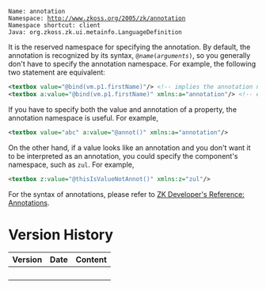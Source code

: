 `Name: annotation`  
`Namespace: `[`http://www.zkoss.org/2005/zk/annotation`](http://www.zkoss.org/2005/zk/annotation)  
`Namespace shortcut: client`  
`Java: `<javadoc method="ANNOTATION_NAMESPACE">`org.zkoss.zk.ui.metainfo.LanguageDefinition`</javadoc>

It is the reserved namespace for specifying the annotation. By default,
the annotation is recognized by its syntax,
`@`*`name`*`(`*`arguments`*`)`, so you generally don't have to specify
the annotation namespace. For example, the following two statement are
equivalent:

``` xml
<textbox value="@bind(vm.p1.firstName)"/> <!-- implies the annotation name space -->
<textbox a:value="@bind(vm.p1.firstName)" xmlns:a="annotation"/> <!-- equivalent to the above -->
```

If you have to specify both the value and annotation of a property, the
annotation namespace is useful. For example,

``` xml
<textbox value="abc" a:value="@annot()" xmlns:a="annotation"/>
```

On the other hand, if a value looks like an annotation and you don't
want it to be interpreted as an annotation, you could specify the
component's namespace, such as `zul`. For example,

``` xml
<textbox z:value="@thisIsValueNotAnnot()" xmlns:z="zul"/>
```

For the syntax of annotations, please refer to [ZK Developer's
Reference:
Annotations](ZK_Developer's_Reference/Annotations).

# Version History

| Version | Date | Content |
|---------|------|---------|
|         |      |         |
